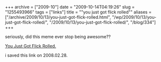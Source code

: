 +++
archive = ["2009-10"]
date = "2009-10-14T04:19:26"
slug = "1255493966"
tags = ["links"]
title = "\"you just got flick rolled\""
aliases = ["/archive/2009/10/13/you-just-got-flick-rolled.html", "/wp/2009/10/13/you-just-got-flick-rolled/", "/2009/10/13/you-just-got-flick-rolled/", "/blog/334"]
+++

seriously, did this meme ever stop being awesome??

[You Just Got Flick Rolled.][1]

i saved this link on 2008.02.28.

[1]: http://www.flickr.com/photos/boyshapedbox/2282655473/in/set-72157603957925616/

